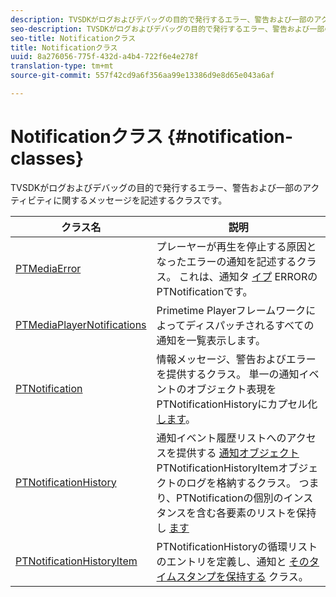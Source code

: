 ```yaml
---
description: TVSDKがログおよびデバッグの目的で発行するエラー、警告および一部のアクティビティに関するメッセージを記述するクラスです。
seo-description: TVSDKがログおよびデバッグの目的で発行するエラー、警告および一部のアクティビティに関するメッセージを記述するクラスです。
seo-title: Notificationクラス
title: Notificationクラス
uuid: 8a276056-775f-432d-a4b4-722f6e4e278f
translation-type: tm+mt
source-git-commit: 557f42cd9a6f356aa99e13386d9e8d65e043a6af

---
```



# Notificationクラス {#notification-classes}

TVSDKがログおよびデバッグの目的で発行するエラー、警告および一部のアクティビティに関するメッセージを記述するクラスです。

| **クラス名** | **説明** |
|---|---|
| [PTMediaError](https://help.adobe.com/en_US/primetime/api/psdk/appledoc/Classes/PTMediaError.html) | プレーヤーが再生を停止する原因となったエラーの通知を記述するクラス。 これは、通知タ [イプ](https://help.adobe.com/en_US/primetime/api/psdk/appledoc/Classes/PTNotification.html) ERRORのPTNotificationです。 |
| [PTMediaPlayerNotifications](https://help.adobe.com/en_US/primetime/api/psdk/appledoc/Classes/PTMediaPlayerNotifications.html) | Primetime Playerフレームワークによってディスパッチされるすべての通知を一覧表示します。 |
| [PTNotification](https://help.adobe.com/en_US/primetime/api/psdk/appledoc/Classes/PTNotification.html) | 情報メッセージ、警告およびエラーを提供するクラス。 単一の通知イベントのオブジェクト表現をPTNotificationHistoryにカプセル化 [します](https://help.adobe.com/en_US/primetime/api/psdk/appledoc/Classes/PTNotificationHistory.html)。 |
| [PTNotificationHistory](https://help.adobe.com/en_US/primetime/api/psdk/appledoc/Classes/PTNotificationHistory.html) | 通知イベント履歴リストへのアクセスを提供する [通知オブジェクト](https://help.adobe.com/en_US/primetime/api/psdk/appledoc/Classes/PTNotificationHistoryItem.html) PTNotificationHistoryItemオブジェクトのログを格納するクラス。 つまり、PTNotificationの個別のインスタンスを含む各要素のリストを保持し [ます](https://help.adobe.com/en_US/primetime/api/psdk/appledoc/Classes/PTNotification.html) |
| [PTNotificationHistoryItem](https://help.adobe.com/en_US/primetime/api/psdk/appledoc/Classes/PTNotificationHistoryItem.html) | PTNotificationHistoryの循環リストのエントリを定義し、通知と [そのタイムスタンプを保持する](https://help.adobe.com/en_US/primetime/api/psdk/appledoc/Classes/PTNotificationHistory.html) クラス。 |

